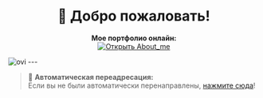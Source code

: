 <h1 align="center">👋 Добро пожаловать!</h1>

<p align="center">
  <b>Мое портфолио онлайн:</b><br>
  <a href="https://fenter4ik.github.io/About_me/" target="_blank">
    <img src="https://img.shields.io/badge/Открыть%20портфолио-About_me-6a82fb?style=for-the-badge&logo=github" alt="Открыть About_me">
  </a>
</p>
<img src="https://github-readme-stats.vercel.app/api/top-langs?username=madushadhanushka&show_icons=true&locale=en&layout=compact&theme=chartreuse-dark" alt="ovi" />
---

> 📢 <b>Автоматическая переадресация:</b>  
> Если вы не были автоматически перенаправлены, <a href="https://fenter4ik.github.io/About_me/">нажмите сюда</a>!
